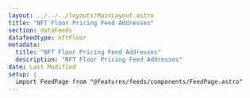 ```yaml
---
layout: ../../../layouts/MainLayout.astro
title: "NFT Floor Pricing Feed Addresses"
section: dataFeeds
datafeedtype: nftFloor
metadata:
  title: "NFT Floor Pricing Feed Addresses"
  description: "NFT Floor Pricing Feed Addresses"
date: Last Modified
setup: |
  import FeedPage from "@features/feeds/components/FeedPage.astro"
---
```


<FeedPage dataFeedType="nftFloor" />
